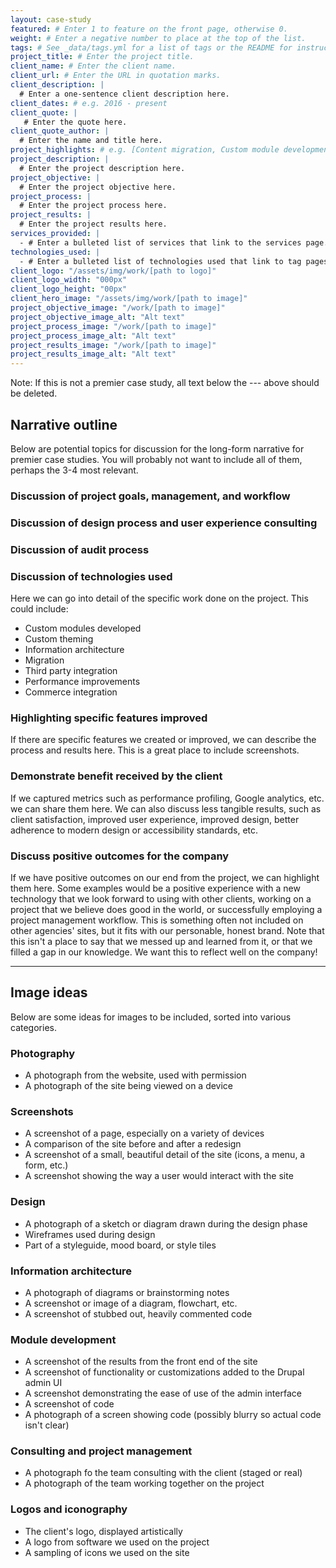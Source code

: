 ```yaml
---
layout: case-study
featured: # Enter 1 to feature on the front page, otherwise 0.
weight: # Enter a negative number to place at the top of the list.
tags: # See _data/tags.yml for a list of tags or the README for instructions on adding a new one
project_title: # Enter the project title.
client_name: # Enter the client name.
client_url: # Enter the URL in quotation marks.
client_description: |
  # Enter a one-sentence client description here.
client_dates: # e.g. 2016 - present
client_quote: |
   # Enter the quote here.
client_quote_author: |
  # Enter the name and title here.
project_highlights: # e.g. [Content migration, Custom module development, User experience enhancement, Dockerized deployment]
project_description: |
  # Enter the project description here.
project_objective: |
  # Enter the project objective here.
project_process: |
  # Enter the project process here.
project_results: |
  # Enter the project results here.
services_provided: |
  - # Enter a bulleted list of services that link to the services page.
technologies_used: |
  - # Enter a bulleted list of technologies used that link to tag pages.
client_logo: "/assets/img/work/[path to logo]"
client_logo_width: "000px"
client_logo_height: "00px"
client_hero_image: "/assets/img/work/[path to image]"
project_objective_image: "/work/[path to image]"
project_objective_image_alt: "Alt text"
project_process_image: "/work/[path to image]"
project_process_image_alt: "Alt text"
project_results_image: "/work/[path to image]"
project_results_image_alt: "Alt text"
---
```


Note: If this is not a premier case study, all text below the --- above should
be deleted.

## Narrative outline

Below are potential topics for discussion for the long-form narrative for
premier case studies. You will probably not want to include all of them,
perhaps the 3-4 most relevant.

### Discussion of project goals, management, and workflow


### Discussion of design process and user experience consulting


### Discussion of audit process


### Discussion of technologies used

Here we can go into detail of the specific work done on the project. This
could include:

- Custom modules developed
- Custom theming
- Information architecture
- Migration
- Third party integration
- Performance improvements
- Commerce integration

### Highlighting specific features improved

If there are specific features we created or improved, we can describe the
process and results here. This is a great place to include screenshots.

### Demonstrate benefit received by the client

If we captured metrics such as performance profiling, Google analytics, etc.
we can share them here. We can also discuss less tangible results, such as
client satisfaction, improved user experience, improved design, better
adherence to modern design or accessibility standards, etc.

### Discuss positive outcomes for the company

If we have positive outcomes on our end from the project, we can highlight them
here. Some examples would be a positive experience with a new technology that we
look forward to using with other clients, working on a project that we believe
does good in the world, or successfully employing a project management workflow.
This is something often not included on other agencies' sites, but it fits
with our personable, honest brand. Note that this isn't a place to say that we
messed up and learned from it, or that we filled a gap in our knowledge. We want
this to reflect well on the company!

---

## Image ideas

Below are some ideas for images to be included, sorted into various categories.

### Photography

- A photograph from the website, used with permission
- A photograph of the site being viewed on a device

### Screenshots

- A screenshot of a page, especially on a variety of devices
- A comparison of the site before and after a redesign
- A screenshot of a small, beautiful detail of the site (icons, a menu, a form, etc.)
- A screenshot showing the way a user would interact with the site

### Design

- A photograph of a sketch or diagram drawn during the design phase
- Wireframes used during design
- Part of a styleguide, mood board, or style tiles

### Information architecture

- A photograph of diagrams or brainstorming notes
- A screenshot or image of a diagram, flowchart, etc.
- A screenshot of stubbed out, heavily commented code

### Module development

- A screenshot of the results from the front end of the site
- A screenshot of functionality or customizations added to the Drupal admin UI
- A screenshot demonstrating the ease of use of the admin interface
- A screenshot of code
- A photograph of a screen showing code (possibly blurry so actual code isn't clear)

### Consulting and project management

- A photograph fo the team consulting with the client (staged or real)
- A photograph of the team working together on the project

### Logos and iconography

- The client's logo, displayed artistically
- A logo from software we used on the project
- A sampling of icons we used on the site
